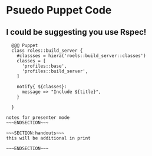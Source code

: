 <!SLIDE>
# Psuedo Puppet Code #
## I could be suggesting you use Rspec! ##

      @@@ Puppet
      class roles::build_server {
        #classses = hiera('roels::build_server::classes')
        classes = [
          'profiles::base',
          'profiles::build_server',
        ]

        notify{ ${classes}:
          message => "Include ${title}",
        }

      }


~~~SECTION:notes~~~
notes for presenter mode
~~~ENDSECTION~~~

~~~SECTION:handouts~~~
this will be additional in print

~~~ENDSECTION~~~

